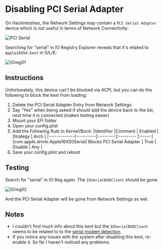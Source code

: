 # Disabling PCI Serial Adapter

On Hackintoshes, the Network Settings may contain a `PCI Serial Adapter` device which is not useful in terms of Network Connectivity:

![PCI Serial](https://user-images.githubusercontent.com/76865553/179019541-b728d169-1675-4313-91a1-4288d6693ca1.png)

Searching for "serial" in IO Registry Explorer reveals that it's related to `Apple16X50.kext` in S/L/E:

![IOreg01](https://user-images.githubusercontent.com/76865553/178971557-01f0158d-7ab8-41e8-b3fe-5193e2058670.png)

## Instructions

Unfortunately, this device can't be blocked via ACPI, but you can do the following to block the kext from loading:

1. Delete the PCI Serial Adapter Entry from Network Settings.
2. Say "Yes" when being asked if should add the device back to the list, next time it is connected (makes testing easier)
3. Mount your EFI folder
4. Open your config.plist
5. Add the Following Rule to Kernel/Bock:
	|Identifier   |Comment   |  Enabled |  Strategy |  Arch |
	|-------------|----------|:--------:|:---------:|:-----:|
	|com.apple.driver.Apple16X50Serial| Blocks PCI Serial Adapter  |  True | Disable | Any  |
6. Save your config.plist and reboot

## Testing
Search for "serial" in IO Reg again. The `IOSerialBSDClient` should be gone:

![IOreg02](https://user-images.githubusercontent.com/76865553/178971604-4446dffe-27d4-4524-8734-0d1078f25d99.png)

And the PCI Serial Adapter will be gone from Network Settings as wel.

## Notes
- I couldn't find much info about this kext but the `IOSerialBSDClient` seems to be related to to the [serial modem detection](https://developer.apple.com/forums/thread/116061).
- If you notice any issues with the system after disabling this kext, re-enable it. So far I haven't noticed any problems.

